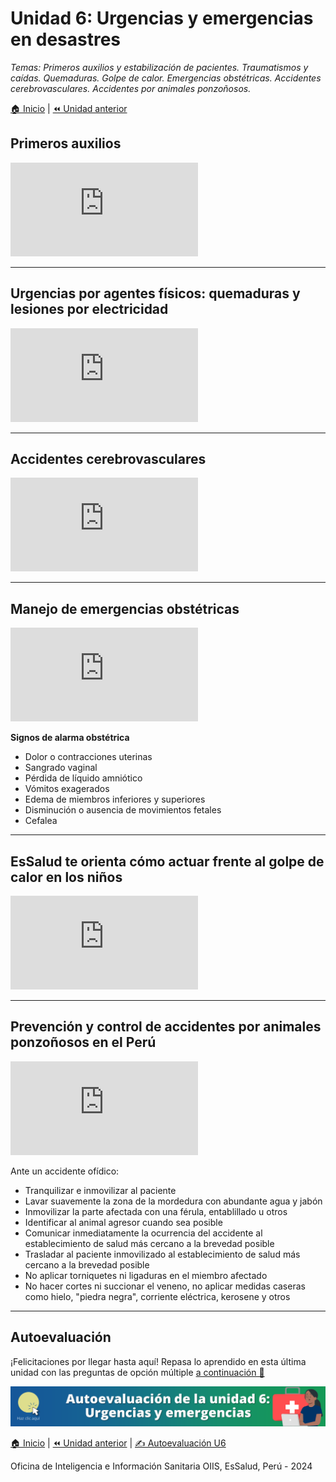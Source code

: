 <html>
<head>
<title>Unidad 6: Urgencias y emergencias en desastres</title>
</head>
<body>

<h1>Unidad 6: Urgencias y emergencias en desastres</h1>
<p><i>Temas: Primeros auxilios y estabilización de pacientes. Traumatismos y caídas. Quemaduras. Golpe de calor. Emergencias obstétricas. Accidentes cerebrovasculares. Accidentes por animales ponzoñosos.</i></p>
<p><a href="index.html">&#127968; Inicio</a> | <a href="u5.html">&#9194; Unidad anterior</a></p>

<h2>Primeros auxilios</h2>
<div class="container">
<iframe src="https://www.youtube.com/embed/UQEp3D3WHeM?si=ivIjiLjNxxX7-tdT&amp;start=8" 
frameborder="0" allow="accelerometer; autoplay; clipboard-write; encrypted-media; gyroscope; picture-in-picture; web-share" allowfullscreen class="video"></iframe>
</div>

<hr>

<h2>Urgencias por agentes físicos: quemaduras y lesiones por electricidad</h2>
<div class="container">
<iframe src="https://www.youtube.com/embed/VboWJ4pS1Lw?si=Hrfg75JdvIWQM3DA" 
frameborder="0" allow="accelerometer; autoplay; clipboard-write; encrypted-media; gyroscope; picture-in-picture; web-share" allowfullscreen class="video"></iframe>
</div>

<hr>

<h2>Accidentes cerebrovasculares</h2>
<div class="container">
<iframe src="https://www.youtube.com/embed/uaeY5ddBp2o?si=iFf-GfBHtMhOOze5" 
frameborder="0" allow="accelerometer; autoplay; clipboard-write; encrypted-media; gyroscope; picture-in-picture; web-share" allowfullscreen class="video"></iframe>
</div>

<hr>

<h2>Manejo de emergencias obstétricas</h2>
<div class="container">
<iframe src="https://www.youtube.com/embed/XScCJuZvQyo?si=ZIG8LnjhMXICjJni&amp;start=78" 
frameborder="0" allow="accelerometer; autoplay; clipboard-write; encrypted-media; gyroscope; picture-in-picture; web-share" allowfullscreen class="video"></iframe>
</div>

<p><b>Signos de alarma obstétrica</b></p>
<ul>
  <li>Dolor o contracciones uterinas</li>
  <li>Sangrado vaginal</li>
  <li>Pérdida de líquido amniótico</li>
  <li>Vómitos exagerados</li>
  <li>Edema de miembros inferiores y superiores</li>
  <li>Disminución o ausencia de movimientos fetales</li>
  <li>Cefalea</li>
</ul>

<hr>

<h2>EsSalud te orienta cómo actuar frente al golpe de calor en los niños</h2>
<div class="container">
<iframe src="https://www.youtube.com/embed/wYvgW20neqg?si=nMe2cJ-Fuak7hTF_" 
frameborder="0" allow="accelerometer; autoplay; clipboard-write; encrypted-media; gyroscope; picture-in-picture; web-share" allowfullscreen class="video"></iframe>
</div>

<hr>

<h2>Prevención y control de accidentes por animales ponzoñosos en el Perú</h2>
<div class="container">
<iframe src="https://www.youtube.com/embed/nHXPxTwrXe8?si=No0tv5JGO0-M8qZ8&amp;start=178" 
frameborder="0" allow="accelerometer; autoplay; clipboard-write; encrypted-media; gyroscope; picture-in-picture; web-share" allowfullscreen class="video"></iframe>
</div>

<p>Ante un accidente ofídico:</p>
<ul>
  <li>Tranquilizar e inmovilizar al paciente</li>
  <li>Lavar suavemente la zona de la mordedura con abundante agua y jabón</li>
  <li>Inmovilizar la parte afectada con una férula, entablillado u otros</li>
  <li>Identificar al animal agresor cuando sea posible</li>
  <li>Comunicar inmediatamente la ocurrencia del accidente al establecimiento de salud más cercano a la brevedad posible</li>
  <li>Trasladar al paciente inmovilizado al establecimiento de salud más cercano a la brevedad posible</li>
  <li>No aplicar torniquetes ni ligaduras en el miembro afectado</li>
  <li>No hacer cortes ni succionar el veneno, no aplicar medidas caseras como hielo, "piedra negra", corriente eléctrica, kerosene y otros</li>
</ul>

<hr>

<h2>Autoevaluación</h2>
<p>¡Felicitaciones por llegar hasta aquí! Repasa lo aprendido en esta última unidad con las preguntas de opción múltiple <a href="u6_autoeval.html">a continuación &#128221;</a></p>

<p><a href="u6_autoeval.html"><img src="./images/autoeval_u6.png" alt="Autoevaluación - Unidad 6"></a></p>

<p><a href="index.html">&#127968; Inicio</a> | <a href="u5.html">&#9194; Unidad anterior</a> | <a href="u6_autoeval.html">&#9997; Autoevaluación U6</a></p>

<p>Oficina de Inteligencia e Información Sanitaria OIIS, EsSalud, Perú - 2024</p>

